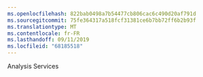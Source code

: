 ```yaml
---
ms.openlocfilehash: 822bab0498a7b54477cb806cac6c490d20af791d
ms.sourcegitcommit: 75fe364317a518fcf31381ce6b7bb72ff6b2b93f
ms.translationtype: MT
ms.contentlocale: fr-FR
ms.lasthandoff: 09/11/2019
ms.locfileid: "68185518"
---
```

Analysis Services

